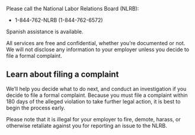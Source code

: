 ---
---

Please call the National Labor Relations Board (NLRB):

- 1-844-762-NLRB (1-844-762-6572)

Spanish assistance is available.

All services are free and confidential, whether you’re documented or not. We will not disclose any information to your employer unless you decide to file a formal complaint.

## Learn about filing a complaint

We’ll help you decide what to do next, and conduct an investigation if you decide to file a formal complaint. Because you must file a complaint within 180 days of the alleged violation to take further legal action, it is best to begin the process early.

Please note that it is illegal for your employer to fire, demote, harass, or otherwise retaliate against you for reporting an issue to the NLRB.
